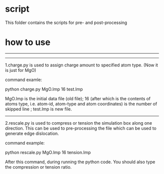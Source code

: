 # script

This folder contains the scripts for pre- and post-processing

# how to use
------
---
1.charge.py is used to assign charge amount to specified atom type. (Now it is just for MgO)

command examle:

python charge.py MgO.lmp 16 test.lmp

MgO.lmp is the initial data file (old file); 16 (after which is the contents of atoms type, i.e. atom-id, atom-type and atom coordinates) is the number of skipped line ; test.lmp is new file.

---
2.rescale.py is used to compress or tension the simulation box along one direction. This can be used to pre-processing the file which can be used to generate edge dislocation.

command example:

python rescale.py MgO.lmp 16 tension.lmp

After this command, during running the python code. You should also type the compression or tension ratio.
